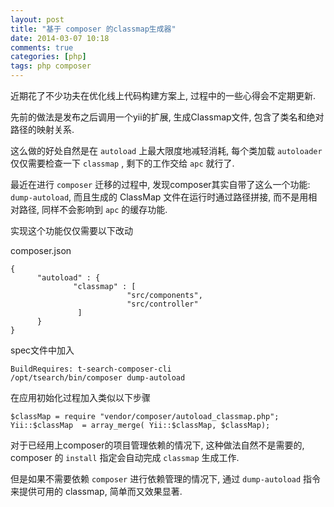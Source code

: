 ```yaml
---
layout: post
title: "基于 composer 的classmap生成器"
date: 2014-03-07 10:18
comments: true
categories: [php]
tags: php composer
---
```


近期花了不少功夫在优化线上代码构建方案上, 过程中的一些心得会不定期更新.

先前的做法是发布之后调用一个yii的扩展, 生成Classmap文件, 包含了类名和绝对路径的映射关系.

这么做的好处自然是在 `autoload` 上最大限度地减轻消耗, 每个类加载 `autoloader` 仅仅需要检查一下 `classmap` , 剩下的工作交给 `apc` 就行了.

最近在进行 `composer` 迁移的过程中, 发现composer其实自带了这么一个功能: `dump-autoload`, 而且生成的 ClassMap 文件在运行时通过路径拼接, 而不是用相对路径, 同样不会影响到  `apc` 的缓存功能.

实现这个功能仅仅需要以下改动

composer.json

    {
          "autoload" : {
                  "classmap" : [
                              "src/components",
                              "src/controller"
                   ]
          }
    }


spec文件中加入

    BuildRequires: t-search-composer-cli
    /opt/tsearch/bin/composer dump-autoload

在应用初始化过程加入类似以下步骤

    $classMap = require "vendor/composer/autoload_classmap.php";
    Yii::$classMap  = array_merge( Yii::$classMap, $classMap);

对于已经用上composer的项目管理依赖的情况下, 这种做法自然不是需要的, composer 的 `install` 指定会自动完成 `classmap` 生成工作.

但是如果不需要依赖 `composer` 进行依赖管理的情况下, 通过 `dump-autoload` 指令来提供可用的 classmap, 简单而又效果显著.
